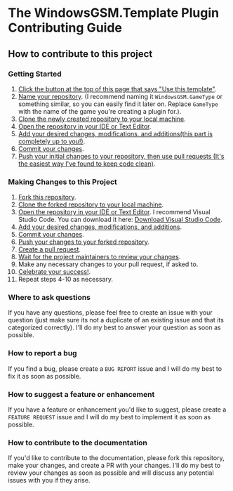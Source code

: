 # The WindowsGSM.Template Plugin Contributing Guide

## How to contribute to this project

### Getting Started

1. [Click the button at the top of this page that says "Use this template"](https://docs.github.com/en/repositories/creating-and-managing-repositories/creating-a-repository-from-a-template).
2. [Name your repository](https://docs.github.com/en/github/creating-cloning-and-archiving-repositories/creating-a-repository-on-github/creating-a-new-repository). (I recommend naming it `WindowsGSM.GameType` or something similar, so you can easily find it later on. Replace `GameType` with the name of the game you're creating a plugin for.).
3. [Clone the newly created repository to your local machine](https://docs.github.com/en/github/creating-cloning-and-archiving-repositories/cloning-a-repository?tool=webui).
4. [Open the repository in your IDE or Text Editor](https://docs.github.com/en/github/creating-cloning-and-archiving-repositories/cloning-a-repository?tool=webui).
5. [Add your desired changes, modifications, and additions(this part is completely up to you!)](https://en.wikipedia.org/wiki/Meaning_of_life).
6. [Commit your changes](https://docs.github.com/en/pull-requests/committing-changes-to-your-project).
7. [Push your initial changes to your repository, then use pull requests (It's the easiest way I've found to keep code clean)](https://docs.github.com/en/pull-requests).

### Making Changes to this Project

1. [Fork this repository](https://docs.github.com/en/get-started/quickstart/fork-a-repo).
2. [Clone the forked repository to your local machine](https://docs.github.com/en/github/creating-cloning-and-archiving-repositories/cloning-a-repository?tool=webui).
3. [Open the repository in your IDE or Text Editor](https://docs.github.com/en/github/creating-cloning-and-archiving-repositories/cloning-a-repository?tool=webui). I recommend Visual Studio Code. You can download it here: [Download Visual Studio Code](https://code.visualstudio.com/).
4. [Add your desired changes, modifications, and additions](https://en.wikipedia.org/wiki/Meaning_of_life).
5. [Commit your changes](https://docs.github.com/en/get-started/exploring-projects-on-github/contributing-to-a-project#making-and-pushing-changes).
6. [Push your changes to your forked repository](https://docs.github.com/en/get-started/exploring-projects-on-github/contributing-to-a-project#making-and-pushing-changes).
7. [Create a pull request](https://docs.github.com/en/get-started/exploring-projects-on-github/contributing-to-a-project#making-a-pull-request).
8. [Wait for the project maintainers to review your changes](https://giphy.com/gifs/HQRgg6ks7nkyY).
9. Make any necessary changes to your pull request, if asked to.
10. [Celebrate your success!](https://media.giphy.com/media/v1.Y2lkPTc5MGI3NjExdmNqcWJyN2VveHMzZ2FqM3ltMm4zMTRkaHNzZ29kMjB1c24zZ2J3ZCZlcD12MV9pbnRlcm5hbF9naWZfYnlfaWQmY3Q9Zw/l0MYt5jPR6QX5pnqM/giphy.gif).
11. Repeat steps 4-10 as necessary.

### Where to ask questions

If you have any questions, please feel free to create an issue with your question (just make sure its not a duplicate of an existing issue and that its categorized correctly). I'll do my best to answer your question as soon as possible.

### How to report a bug

If you find a bug, please create a `BUG REPORT` issue and I will do my best to fix it as soon as possible.

### How to suggest a feature or enhancement

If you have a feature or enhancement you'd like to suggest, please create a `FEATURE REQUEST` issue and I will do my best to implement it as soon as possible.

### How to contribute to the documentation

If you'd like to contribute to the documentation, please fork this repository, make your changes, and create a PR with your changes. I'll do my best to review your changes as soon as possible and will discuss any potential issues with you if they arise.
